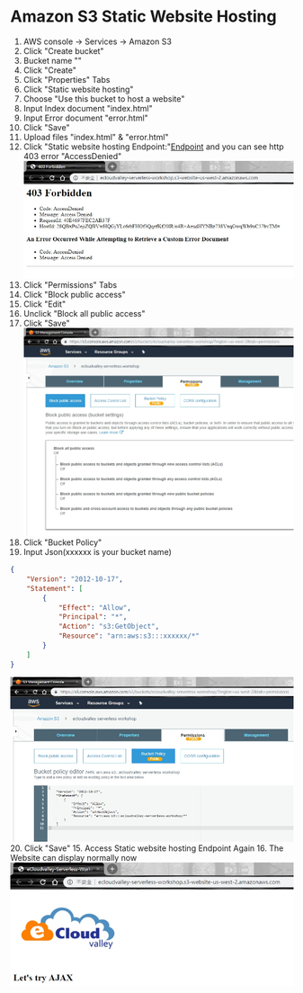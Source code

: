 # Amazon S3 Static Website Hosting
1. AWS console -> Services -> Amazon S3
2. Click "Create bucket"
3. Bucket name ""
4. Click "Create"
5. Click "Properties" Tabs
6. Click "Static website hosting"
7. Choose "Use this bucket to host a website"
8. Input Index document "index.html"
9. Input Error document "error.html"
10. Click "Save"
11. Upload files "index.html" & "error.html"
12. Click "Static website hosting Endpoint:"[Endpoint](http://ecloudvalley-serverless-workshop.s3-website-us-west-2.amazonaws.com/) and you can see http 403 error "AccessDenied"
![](../images/01-03.jpg)
13. Click "Permissions" Tabs
14. Click "Block public access"
15. Click "Edit"
16. Unclick "Block all public access"
17. Click "Save"
![](../images/01-01.jpg)
18. Click "Bucket Policy"
19. Input Json(xxxxxx is your bucket name)
```json
{
    "Version": "2012-10-17",
    "Statement": [
        {
            "Effect": "Allow",
            "Principal": "*",
            "Action": "s3:GetObject",
            "Resource": "arn:aws:s3:::xxxxxx/*"
        }
    ]
}
```
![](../images/01-02.jpg)
20. Click "Save"
15. Access Static website hosting Endpoint Again
16. The Website can display normally now
![](../images/01-04.jpg)